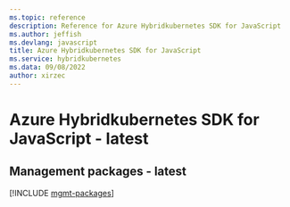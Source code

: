 ```yaml
---
ms.topic: reference
description: Reference for Azure Hybridkubernetes SDK for JavaScript
ms.author: jeffish
ms.devlang: javascript
title: Azure Hybridkubernetes SDK for JavaScript
ms.service: hybridkubernetes
ms.data: 09/08/2022
author: xirzec
---
```

# Azure Hybridkubernetes SDK for JavaScript - latest

## Management packages - latest
[!INCLUDE [mgmt-packages](hybridkubernetes-mgmt-index.md)]